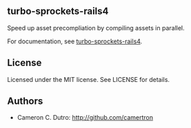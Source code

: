 ## turbo-sprockets-rails4
Speed up asset precompliation by compiling assets in parallel.

For documentation, see [turbo-sprockets-rails4](https://github.com/camertron/turbo-sprockets-rails4).

## License

Licensed under the MIT license. See LICENSE for details.

## Authors

* Cameron C. Dutro: http://github.com/camertron
